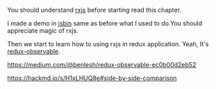 You should understand [rxjs](https://github.com/ReactiveX/rxjs) before starting read this chapter.

I made a demo in [jsbin](https://jsbin.com/fuyaquq/edit?js,output) same as before what I used to do.You should appreciate magic of rxjs.

Then we start to learn how to using rxjs in redux application. Yeah, It's [redux-observable](https://github.com/redux-observable/redux-observable).

https://medium.com/@benlesh/redux-observable-ec0b00d2eb52

https://hackmd.io/s/H1xLHUQ8e#side-by-side-comparison